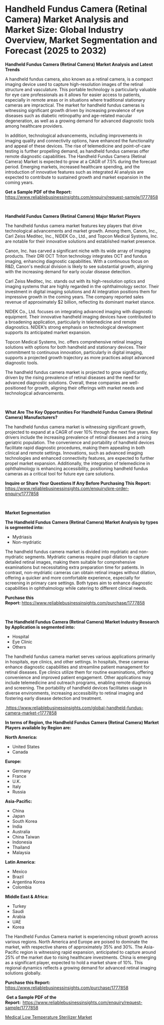 <p><h1>Handheld Fundus Camera (Retinal Camera) Market Analysis and Market Size: Global Industry Overview, Market Segmentation and Forecast (2025 to 2032)</h1></p><p><strong>Handheld Fundus Camera (Retinal Camera) Market Analysis and Latest Trends</strong></p>
<p><p>A handheld fundus camera, also known as a retinal camera, is a compact imaging device used to capture high-resolution images of the retinal structure and vasculature. This portable technology is particularly valuable for eye care professionals as it allows for easier access to patients, especially in remote areas or in situations where traditional stationary cameras are impractical. The market for handheld fundus cameras is witnessing significant growth driven by increasing prevalence of eye diseases such as diabetic retinopathy and age-related macular degeneration, as well as a growing demand for advanced diagnostic tools among healthcare providers.</p><p>In addition, technological advancements, including improvements in imaging quality and connectivity options, have enhanced the functionality and appeal of these devices. The rise of telemedicine and point-of-care testing is further propelling demand, as handheld fundus cameras offer remote diagnostic capabilities. The Handheld Fundus Camera (Retinal Camera) Market is expected to grow at a CAGR of 7.5% during the forecast period. Emerging markets, increased healthcare spending, and the introduction of innovative features such as integrated AI analysis are expected to contribute to sustained growth and market expansion in the coming years.</p></p>
<p><strong>Get a Sample PDF of the Report:&nbsp;</strong> <a href="https://www.reliablebusinessinsights.com/enquiry/request-sample/1777858?utm_campaign=3037&utm_medium=2&utm_source=Github&utm_content=ia&utm_term=05032025&utm_id=handheld-fundus-camera-retinal-camera">https://www.reliablebusinessinsights.com/enquiry/request-sample/1777858</a></p>
<p>&nbsp;</p>
<p><strong>Handheld Fundus Camera (Retinal Camera) Major Market Players</strong></p>
<p><p>The handheld fundus camera market features key players that drive technological advancements and market growth. Among them, Canon, Inc., Carl Zeiss Meditec, Inc., NIDEK Co., Ltd., and Topcon Medical Systems, Inc. are notable for their innovative solutions and established market presence.</p><p>Canon, Inc. has carved a significant niche with its wide array of imaging products. Their DRI OCT Triton technology integrates OCT and fundus imaging, enhancing diagnostic capabilities. With a continuous focus on R&D, Canon's medical division is likely to see substantial growth, aligning with the increasing demand for early ocular disease detection. </p><p>Carl Zeiss Meditec, Inc. stands out with its high-resolution optics and imaging systems that are highly regarded in the ophthalmology sector. Their investment in digital imaging solutions and AI integration positions them for impressive growth in the coming years. The company reported sales revenue of approximately $2 billion, reflecting its dominant market stance.</p><p>NIDEK Co., Ltd. focuses on integrating advanced imaging with diagnostic equipment. Their innovative handheld imaging devices have contributed to a broadening application, particularly in telemedicine and remote diagnostics. NIDEK’s strong emphasis on technological development supports its anticipated market expansion.</p><p>Topcon Medical Systems, Inc. offers comprehensive retinal imaging solutions with options for both handheld and stationary devices. Their commitment to continuous innovation, particularly in digital imaging, supports a projected growth trajectory as more practices adopt advanced diagnostic tools.</p><p>The handheld fundus camera market is projected to grow significantly, driven by the rising prevalence of retinal diseases and the need for advanced diagnostic solutions. Overall, these companies are well-positioned for growth, aligning their offerings with market needs and technological advancements.</p></p>
<p>&nbsp;</p>
<p><strong>What Are The Key Opportunities For Handheld Fundus Camera (Retinal Camera) Manufacturers?</strong></p>
<p><p>The handheld fundus camera market is witnessing significant growth, projected to expand at a CAGR of over 10% through the next five years. Key drivers include the increasing prevalence of retinal diseases and a rising geriatric population. The convenience and portability of handheld devices facilitate rapid diagnostic procedures, making them appealing in both clinical and remote settings. Innovations, such as advanced imaging technologies and enhanced connectivity features, are expected to further propel market expansion. Additionally, the integration of telemedicine in ophthalmology is enhancing accessibility, positioning handheld fundus cameras as a critical tool for future eye care solutions.</p></p>
<p><strong>Inquire or Share Your Questions If Any Before Purchasing This Report:</strong> <a href="https://www.reliablebusinessinsights.com/enquiry/pre-order-enquiry/1777858?utm_campaign=3037&utm_medium=2&utm_source=Github&utm_content=ia&utm_term=05032025&utm_id=handheld-fundus-camera-retinal-camera">https://www.reliablebusinessinsights.com/enquiry/pre-order-enquiry/1777858</a></p>
<p>&nbsp;</p>
<p><strong>Market Segmentation</strong></p>
<p><strong>The Handheld Fundus Camera (Retinal Camera) Market Analysis by types is segmented into:</strong></p>
<p><ul><li>Mydriasis</li><li>Non-mydriatic</li></ul></p>
<p><p>The handheld fundus camera market is divided into mydriatic and non-mydriatic segments. Mydriatic cameras require pupil dilation to capture detailed retinal images, making them suitable for comprehensive examinations but necessitating extra preparation time for patients. In contrast, non-mydriatic cameras can obtain retinal images without dilation, offering a quicker and more comfortable experience, especially for screening in primary care settings. Both types aim to enhance diagnostic capabilities in ophthalmology while catering to different clinical needs.</p></p>
<p><strong>Purchase this Report:&nbsp;</strong><a href="https://www.reliablebusinessinsights.com/purchase/1777858?utm_campaign=3037&utm_medium=2&utm_source=Github&utm_content=ia&utm_term=05032025&utm_id=handheld-fundus-camera-retinal-camera">https://www.reliablebusinessinsights.com/purchase/1777858</a></p>
<p>&nbsp;</p>
<p><strong>The Handheld Fundus Camera (Retinal Camera) Market Industry Research by Application is segmented into:</strong></p>
<p><ul><li>Hospital</li><li>Eye Clinic</li><li>Others</li></ul></p>
<p><p>The handheld fundus camera market serves various applications primarily in hospitals, eye clinics, and other settings. In hospitals, these cameras enhance diagnostic capabilities and streamline patient management for retinal diseases. Eye clinics utilize them for routine examinations, offering convenience and improved patient engagement. Other applications may include telemedicine and outreach programs, enabling remote diagnosis and screening. The portability of handheld devices facilitates usage in diverse environments, increasing accessibility to retinal imaging and fostering early disease detection and treatment.</p></p>
<p><a href="https://www.reliablebusinessinsights.com/global-handheld-fundus-camera-market-r1777858?utm_campaign=3037&utm_medium=2&utm_source=Github&utm_content=ia&utm_term=05032025&utm_id=handheld-fundus-camera-retinal-camera">&nbsp;https://www.reliablebusinessinsights.com/global-handheld-fundus-camera-market-r1777858</a></p>
<p><strong>In terms of Region, the Handheld Fundus Camera (Retinal Camera) Market Players available by Region are:</strong></p>
<p>
    <p> <strong> North America: </strong>
        <ul>
            <li>United States</li>
            <li>Canada</li>
        </ul>
        </p> 
    <p> <strong> Europe: </strong>
        <ul>
            <li>Germany</li>
            <li>France</li>
            <li>U.K.</li>
            <li>Italy</li>
            <li>Russia</li>
        </ul>
        </p> 
    <p> <strong> Asia-Pacific: </strong>
        <ul>
            <li>China</li>
            <li>Japan</li>
            <li>South Korea</li>
            <li>India</li>
            <li>Australia</li>
            <li>China Taiwan</li>
            <li>Indonesia</li>
            <li>Thailand</li>
            <li>Malaysia</li>
        </ul>
        </p> 
    <p> <strong> Latin America: </strong>
        <ul>
            <li>Mexico</li>
            <li>Brazil</li>
            <li>Argentina Korea</li>
            <li>Colombia</li>
        </ul>
        </p> 
    <p> <strong> Middle East & Africa: </strong>
        <ul>
            <li>Turkey</li>
            <li>Saudi</li>
            <li>Arabia</li>
            <li>UAE</li>
            <li>Korea</li>
        </ul>
    </p>
    </p>
<p><p>The Handheld Fundus Camera market is experiencing robust growth across various regions. North America and Europe are poised to dominate the market, with respective shares of approximately 35% and 30%. The Asia-Pacific region is witnessing rapid expansion, anticipated to capture around 25% of the market due to rising healthcare investments. China is emerging as a significant player, expected to hold a market share of 10%. This regional dynamics reflects a growing demand for advanced retinal imaging solutions globally.</p></p>
<p><strong>Purchase this Report: </strong><a href="https://www.reliablebusinessinsights.com/purchase/1777858?utm_campaign=3037&utm_medium=2&utm_source=Github&utm_content=ia&utm_term=05032025&utm_id=handheld-fundus-camera-retinal-camera">https://www.reliablebusinessinsights.com/purchase/1777858</a></p>
<p>&nbsp;<strong>Get a Sample PDF of the Report:&nbsp;&nbsp;</strong><a href="https://www.reliablebusinessinsights.com/enquiry/request-sample/1777858?utm_campaign=3037&utm_medium=2&utm_source=Github&utm_content=ia&utm_term=05032025&utm_id=handheld-fundus-camera-retinal-camera">https://www.reliablebusinessinsights.com/enquiry/request-sample/1777858</a></p>
<p><strong></strong></p>
<p><p><a href="https://github.com/zurubting/Market-Research-Report-List-1/blob/main/medical-low-temperature-sterilizer-market.md?utm_campaign=3037&utm_medium=2&utm_source=Github&utm_content=ia&utm_term=05032025&utm_id=handheld-fundus-camera-retinal-camera">Medical Low Temperature Sterilizer Market</a></p></p>